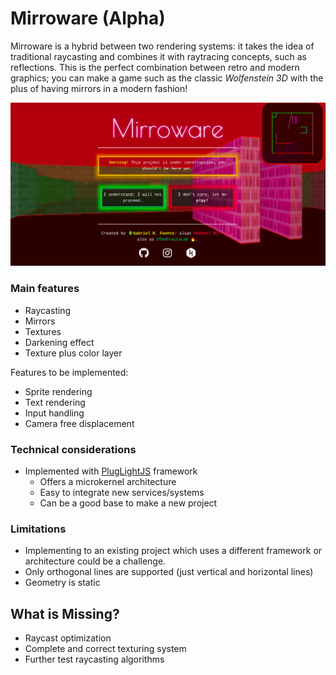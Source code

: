 # Mirroware   (Alpha)

Mirroware is a hybrid between two rendering systems: it takes the idea of traditional raycasting and combines it with raytracing concepts, such as reflections. This is the perfect combination between retro and modern graphics; you can make a game such as the classic <i>Wolfenstein 3D</i> with the plus of having mirrors in a modern fashion!

![Mirroware - a mirror simulator](https://github.com/WebAxol/Mirroware/blob/main/img/textures.png)

<h3>Main features</h3>

- Raycasting 
- Mirrors
- Textures
- Darkening effect
- Texture plus color layer

Features to be implemented:

- Sprite rendering
- Text rendering
- Input handling
- Camera free displacement

<h3>Technical considerations</h3>

- Implemented with <a href="https://github.com/WebAxol/PlugLightJS" >PlugLightJS</a> framework
    - Offers a microkernel architecture
    - Easy to integrate new services/systems
    - Can be a good base to make a new project
  
 <h3>Limitations</h3>

- Implementing to an existing project which uses a different framework or architecture could be a challenge.
- Only orthogonal lines are supported (just vertical and horizontal lines)
- Geometry is static 
 
<h2> What is Missing? </h2>

- Raycast optimization
- Complete and correct texturing system
- Further test raycasting algorithms
